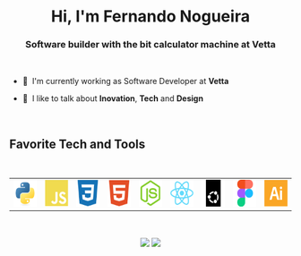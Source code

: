 <div>
<h1 align="center">Hi, I'm Fernando Nogueira</h1>
<h3 align="center">Software builder with the bit calculator machine at Vetta </h3>
</br>



- :office: &nbsp;I'm currently working as Software Developer at **Vetta**
 
- :speech_balloon: &nbsp;I like to talk about **Inovation**, **Tech** and **Design**

</div>
</br>
<div>
 <h2 align="left">Favorite Tech and Tools</h2>
 </br>
 <table align="center">
   <tr>
    <td align="center" width="96">
     <img height="48" width="48" src="https://github.com/devicons/devicon/blob/master/icons/python/python-original.svg"/>
    </td>
    <td align="center" width="96">
     <img height="48" width="48" src="https://raw.githubusercontent.com/devicons/devicon/master/icons/javascript/javascript-plain.svg"/>
    </td>
    <td align="center" width="96">
     <img height="48" width="48" src="https://raw.githubusercontent.com/devicons/devicon/master/icons/css3/css3-plain.svg"/>
    </td>
    <td align="center" width="96">
     <img height="48" width="48" src="https://raw.githubusercontent.com/devicons/devicon/master/icons/html5/html5-plain.svg"/>
    </td>
    <td align="center" width="96">
     <img height="48" width="48" src="https://github.com/devicons/devicon/blob/master/icons/nodejs/nodejs-original.svg"/>
    </td>
    <td align="center" width="96">
     <img height="48" width="48" src="https://github.com/devicons/devicon/blob/master/icons/react/react-original.svg"/>
    </td>
    <td align="center" width="96">
     <img height="48" width="48" src="https://github.com/devicons/devicon/blob/master/icons/ubuntu/ubuntu-plain.svg"/>
    </td>
    <td align="center" width="96">
     <img height="48" width="48" src="https://github.com/devicons/devicon/blob/master/icons/figma/figma-original.svg"/>
    </td>
    <td align="center" width="96">
     <img height="48" width="48" src="https://github.com/devicons/devicon/blob/master/icons/illustrator/illustrator-plain.svg"/>
    </td>
  </tr>
 </table>    
</div>

</br>
</br>
  <div align = "center"> 
    <a href="https://www.linkedin.com/in/fernando-costa-nogueira" target="_blank"><img src="https://img.shields.io/badge/LinkedIn-0077B5?style=for-the-badge&logo=linkedin&logoColor=white" target="_blank"></a>
    <a href="https://twitter.com/ferssor" target="_blank"><img src="https://img.shields.io/badge/Twitter-1DA1F2?style=for-the-badge&logo=twitter&logoColor=white" target="_blank"></a>
  </div>
</div>
